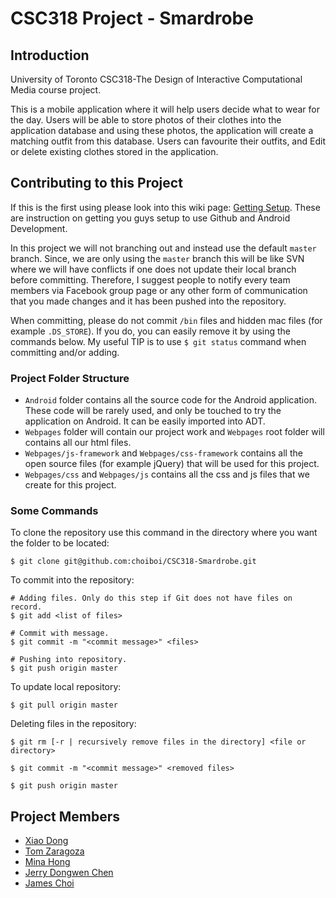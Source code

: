 CSC318 Project - Smardrobe
==========================

Introduction
------------
University of Toronto CSC318-The Design of Interactive Computational Media course project.

This is a mobile application where it will help users decide what to wear for the day. Users will be able to store photos of their clothes into the application database and using these photos, the application will create a matching outfit from this database. Users can favourite their outfits, and Edit or delete existing clothes stored in the application.

Contributing to this Project
----------------------
If this is the first using please look into this wiki page: [Getting Setup](https://github.com/choiboi/CSC318-Smardrobe/wiki/Getting-Setup). These are instruction on getting you guys setup to use Github and Android Development.

In this project we will not branching out and instead use the default `master` branch. Since, we are only using the `master` branch this will be like SVN where we will have conflicts if one does not update their local branch before committing. Therefore, I suggest people to notify every team members via Facebook group page or any other form of communication that you made changes and it has been pushed into the repository. 

When committing, please do not commit `/bin` files and hidden mac files (for example `.DS_STORE`). If you do, you can easily remove it by using the commands below. My useful TIP is to use `$ git status` command when committing and/or adding.

### Project Folder Structure
* `Android` folder contains all the source code for the Android application. These code will be rarely used, and only be touched to try the application on Android. It can be easily imported into ADT.
* `Webpages` folder will contain our project work and `Webpages` root folder will contains all our html files.
* `Webpages/js-framework` and `Webpages/css-framework` contains all the open source files (for example jQuery) that will be used for this project.
* `Webpages/css` and `Webpages/js` contains all the css and js files that we create for this project.

### Some Commands
To clone the repository use this command in the directory where you want the folder to be located:

    $ git clone git@github.com:choiboi/CSC318-Smardrobe.git

To commit into the repository:

    # Adding files. Only do this step if Git does not have files on record.
    $ git add <list of files>
    
    # Commit with message.
    $ git commit -m "<commit message>" <files>
    
    # Pushing into repository.
    $ git push origin master
    
To update local repository:

    $ git pull origin master
    
Deleting files in the repository:

    $ git rm [-r | recursively remove files in the directory] <file or directory>
    
    $ git commit -m "<commit message>" <removed files>
    
    $ git push origin master

Project Members
---------------
 * [Xiao Dong](https://github.com/xiax)
 * [Tom Zaragoza](https://github.com/tomzaragoza)
 * [Mina Hong](https://github.com/dreamypolaris)
 * [Jerry Dongwen Chen](https://github.com/amoz)
 * [James Choi](https://github.com/choiboi)

